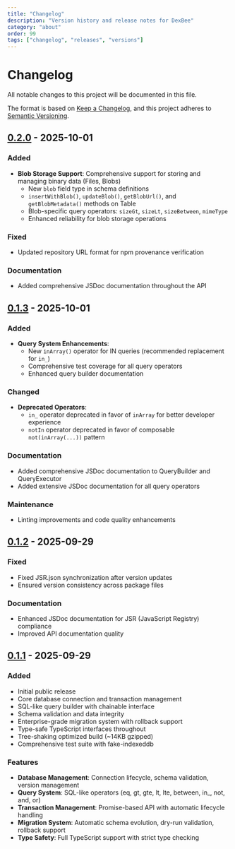 ```yaml
---
title: "Changelog"
description: "Version history and release notes for DexBee"
category: "about"
order: 99
tags: ["changelog", "releases", "versions"]
---
```


# Changelog

All notable changes to this project will be documented in this file.

The format is based on [Keep a Changelog](https://keepachangelog.com/en/1.0.0/),
and this project adheres to [Semantic Versioning](https://semver.org/spec/v2.0.0.html).

## [0.2.0] - 2025-10-01

### Added
- **Blob Storage Support**: Comprehensive support for storing and managing binary data (Files, Blobs)
  - New `blob` field type in schema definitions
  - `insertWithBlob()`, `updateBlob()`, `getBlobUrl()`, and `getBlobMetadata()` methods on Table
  - Blob-specific query operators: `sizeGt`, `sizeLt`, `sizeBetween`, `mimeType`
  - Enhanced reliability for blob storage operations

### Fixed
- Updated repository URL format for npm provenance verification

### Documentation
- Added comprehensive JSDoc documentation throughout the API

## [0.1.3] - 2025-10-01

### Added
- **Query System Enhancements**:
  - New `inArray()` operator for IN queries (recommended replacement for `in_`)
  - Comprehensive test coverage for all query operators
  - Enhanced query builder documentation

### Changed
- **Deprecated Operators**:
  - `in_` operator deprecated in favor of `inArray` for better developer experience
  - `notIn` operator deprecated in favor of composable `not(inArray(...))` pattern

### Documentation
- Added comprehensive JSDoc documentation to QueryBuilder and QueryExecutor
- Added extensive JSDoc documentation for all query operators

### Maintenance
- Linting improvements and code quality enhancements

## [0.1.2] - 2025-09-29

### Fixed
- Fixed JSR.json synchronization after version updates
- Ensured version consistency across package files

### Documentation
- Enhanced JSDoc documentation for JSR (JavaScript Registry) compliance
- Improved API documentation quality

## [0.1.1] - 2025-09-29

### Added
- Initial public release
- Core database connection and transaction management
- SQL-like query builder with chainable interface
- Schema validation and data integrity
- Enterprise-grade migration system with rollback support
- Type-safe TypeScript interfaces throughout
- Tree-shaking optimized build (~14KB gzipped)
- Comprehensive test suite with fake-indexeddb

### Features
- **Database Management**: Connection lifecycle, schema validation, version management
- **Query System**: SQL-like operators (eq, gt, gte, lt, lte, between, in_, not, and, or)
- **Transaction Management**: Promise-based API with automatic lifecycle handling
- **Migration System**: Automatic schema evolution, dry-run validation, rollback support
- **Type Safety**: Full TypeScript support with strict type checking

[0.2.0]: https://github.com/AhamSammich/dexbee-js/compare/v0.1.3...v0.2.0
[0.1.3]: https://github.com/AhamSammich/dexbee-js/compare/v0.1.2...v0.1.3
[0.1.2]: https://github.com/AhamSammich/dexbee-js/compare/v0.1.1...v0.1.2
[0.1.1]: https://github.com/AhamSammich/dexbee-js/releases/tag/v0.1.1
